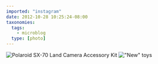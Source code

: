 ```yaml
---
imported: "instagram"
date: 2012-10-28 10:25:24-08:00
taxonomies:
  tags:
    - microblog
  type: [photo]
---
```

![Polaroid SX-70 Land Camera Accessory Kit](/media/images/photos/2012/10/5918d303b683a03ac135d37a3778723b.jpg)
!["New" toys](/media/images/photos/2012/10/7ebce70e6ce54e71fc288fcc3149c1ed.jpg)

